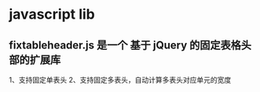 javascript lib
====
## fixtableheader.js 是一个 基于 jQuery 的固定表格头部的扩展库
1、支持固定单表头
2、支持固定多表头，自动计算多表头对应单元的宽度
